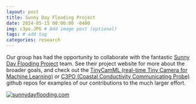 ```yaml
---
layout: post
title: Sunny Day Flooding Project
date: 2024-05-15 00:00:00 -0400
img: c3po.JPG # Add image post (optional)
tags: # add tag
categories: research
---
```


Our group has had the opportunity to collaborate with the fantastic [Sunny Day Flooding Project](https://sunnydayflooding.com/) team. See their project website for more about the broader goals, and check out the [TinyCamML (real-time Tiny Camera for Machine Learning)](https://github.com/tinycamml) or [C3PO (Coastal Conductivity Communicating Probe)](https://github.com/COAST-Lab/c3po) github repos for examples of our contributions to the much larger effort.

<a href="https://sunnydayflooding.com/">
<img src="../assets/img/SunnyD.png" alt="sunnydayflooding.com">
</a>